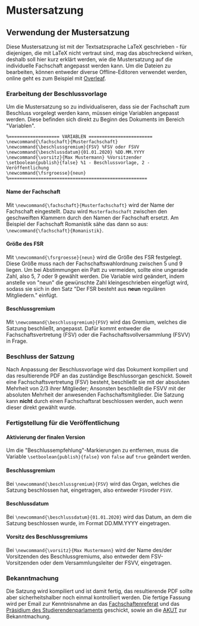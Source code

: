 # Mustersatzung
## Verwendung der Mustersatzung
Diese Mustersatzung ist mit der Textsatzsprache LaTeX geschrieben - für diejenigen, die mit LaTeX nicht vertraut sind, mag das abschreckend wirken, deshalb soll hier kurz erklärt werden, wie die Mustersatzung auf die individuelle Fachschaft angepasst werden kann.
Um die Dateien zu bearbeiten, können entweder diverse Offline-Editoren verwendet werden, online geht es zum Beispiel mit [Overleaf](www.overleaf.com).

### Erarbeitung der Beschlussvorlage
Um die Mustersatzung so zu individualiseren, dass sie der Fachschaft zum Beschluss vorgelegt werden kann, müssen einige Variablen angepasst werden. Diese befinden sich direkt zu Beginn des Dokuments im Bereich "Variablen".
``` 
%=================== VARIABLEN ========================
\newcommand{\fachschaft}{Musterfachschaft}
\newcommand{\beschlussgremium}{FSV} %FSV oder FSVV
\newcommand{\beschlussdatum}{01.01.2020} %DD.MM.YYYY
\newcommand{\vorsitz}{Max Mustermann} %Vorsitzender
\setboolean{publish}{false} %1 - Beschlussvorlage, 2 - Veröffentlichung
\newcommand{\fsrgroesse}{neun}
%====================================================
```
#### Name der Fachschaft
Mit `\newcommand{\fachschaft}{Musterfachschaft}` wird der Name der Fachschaft eingestellt. Dazu wird `Musterfachschaft` zwischen den geschweiften Klammern durch den Namen der Fachschaft ersetzt. Am Beispiel der Fachschaft Romanistik sähe das dann so aus: `\newcommand{\fachschaft}{Romanistik}`.

#### Größe des FSR
Mit `\newcommand{\fsrgroesse}{neun}` wird die Größe des FSR festgelegt. Diese Größe muss nach der Fachschaftswahlordnung zwischen 5 und 9 liegen. Um bei Abstimmungen ein Patt zu vermeiden, sollte eine ungerade Zahl, also 5, 7 oder 9 gewählt werden. Die Variable wird geändert, indem anstelle von "neun" die gewünschte Zahl kleingeschrieben eingefügt wird, sodass sie sich in den Satz "Der FSR besteht aus **neun** regulären Mitgliedern." einfügt.

#### Beschlussgremium
Mit `\newcommand{\beschlussgremium}{FSV}` wird das Gremium, welches die Satzung beschließt, angepasst. Dafür kommt entweder die Fachschaftsvertretung (FSV) oder die Fachschaftsvollversammlung (FSVV) in Frage. 

### Beschluss der Satzung
Nach Anpassung der Beschlussvorlage wird das Dokument kompiliert und das resultierende PDF an das zuständige Beschlussorgan geschickt. Soweit eine Fachschaftsvertretung (FSV) besteht, beschließt sie mit der absoluten Mehrheit von 2/3 ihrer Mitglieder; Ansonsten beschließt die FSVV mit der absoluten Mehrheit der anwesenden Fachschaftsmitglieder. Die Satzung kann **nicht** durch einen Fachschaftsrat beschlossen werden, auch wenn dieser direkt gewählt wurde.

### Fertigstellung für die Veröffentlichung
#### Aktivierung der finalen Version
Um die "Beschlussempfehlung"-Markierungen zu entfernen, muss die Variable `\setboolean{publish}{false}` von `false` auf `true` geändert werden.

#### Beschlussgremium
Bei `\newcommand{\beschlussgremium}{FSV}` wird das Organ, welches die Satzung beschlossen hat, eingetragen, also entweder `FSV`oder `FSVV`.

#### Beschlussdatum
Bei `\newcommand{\beschlussdatum}{01.01.2020}` wird das Datum, an dem die Satzung beschlossen wurde, im Format DD.MM.YYYY eingetragen.

#### Vorsitz des Beschlussgremiums
Bei `\newcommand{\vorsitz}{Max Mustermann}` wird der Name des/der Vorsitzenden des Beschlussgremiums, also entweder dem FSV-Vorsitzenden oder dem Versammlungsleiter der FSVV, eingetragen.

### Bekanntmachung
Die Satzung wird kompiliert und ist damit fertig, das resultierende PDF sollte aber sicherheitshalber noch einmal kontrolliert werden. Die fertige Fassung wird per Email zur Kenntnisnahme an das [Fachschaftenreferat](http://www.asta-bonn.de/Fachschaftenreferat) und das [Präsidium des Studierendenparlaments](https://www.sp.uni-bonn.de/kontakt/) geschickt, sowie an die [AKUT](https://www.akut-bonn.de/kontakt/) zur Bekanntmachung.
